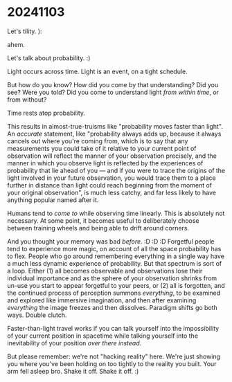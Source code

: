 # 20241103

Let's tility. ):

ahem.

Let's talk about probability. :)

Light occurs across time. Light is an event, on a tight schedule.

But how do you know? How did you come by that understanding? Did you see? Were you told? Did you come to understand light _from within time_, or from without?

Time rests atop probability.

This results in almost-true-truisms like "probability moves faster than light". An _accurate_ statement, like "probability always adds up, because it always cancels out where you're coming from, which is to say that any measurements you could take of it relative to your current point of observation will reflect the manner of your observation precisely, and the manner in which you observe light is reflected by the experiences of probability that lie ahead of you — and if you were to trace the origins of the light involved in your future observation, you would trace them to a place further in distance than light could reach beginning from the moment of your original observation", is much less catchy, and far less likely to have anything popular named after it.

Humans tend to _come to_ while observing time linearly. This is absolutely not necessary. At some point, it becomes useful to deliberately choose between training wheels and being able to drift around corners.

And you thought your memory was bad _before_. :D :D :D Forgetful people tend to experience more magic, on account of all the space probability has to flex. People who go around remembering everything in a single way have a much less dynamic experience of probability. But that spectrum is sort of a loop. Either (1) all becomes observable and observations lose their individual importance and as the sphere of your observation shrinks from un-use you start to appear forgetful to your peers, or (2) all is forgotten, and the continued process of perception summons _everything_, to be examined and explored like immersive imagination, and then after examining _everything_ the image freezes and then dissolves. Paradigm shifts go both ways. Double clutch.

Faster-than-light travel works if you can talk yourself into the impossibility of your current position in spacetime while talking yourself into the inevitability of your position _over there instead_.

But please remember: we're not "hacking reality" here. We're just showing you where you've been holding on too tightly to the reality you built. Your arm fell asleep bro. Shake it off. Shake it off. :)
